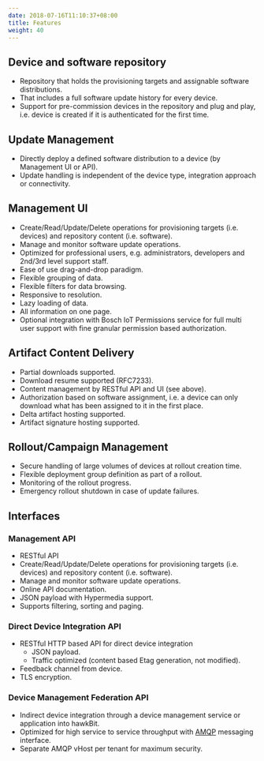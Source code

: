 ```yaml
---
date: 2018-07-16T11:10:37+08:00
title: Features
weight: 40
---
```



## Device and software repository
- Repository that holds the provisioning targets and assignable software distributions.
- That includes a full software update history for every device.
- Support for pre-commission devices in the repository and plug and play, i.e. device is created if it is authenticated for the first time.

## Update Management
- Directly deploy a defined software distribution to a device (by Management UI or API).
- Update handling is independent of the device type, integration approach or connectivity.

## Management UI
- Create/Read/Update/Delete operations for provisioning targets (i.e. devices) and repository content (i.e. software).
- Manage and monitor software update operations.
- Optimized for professional users, e.g. administrators, developers and 2nd/3rd level support staff.
- Ease of use drag-and-drop paradigm.
- Flexible grouping of data.
- Flexible filters for data browsing.
- Responsive to resolution.
- Lazy loading of data.
- All information on one page.
- Optional integration with Bosch IoT Permissions service for full multi user support with fine granular permission based authorization.

## Artifact Content Delivery
- Partial downloads supported.
- Download resume supported (RFC7233).
- Content management by RESTful API and UI (see above).
- Authorization based on software assignment, i.e. a device can only download what has been assigned to it in the first place.
- Delta artifact hosting supported.
- Artifact signature hosting supported.

## Rollout/Campaign Management
- Secure handling of large volumes of devices at rollout creation time.
- Flexible deployment group definition as part of a rollout.
- Monitoring of the rollout progress.
- Emergency rollout shutdown in case of update failures.

## Interfaces

### Management API
- RESTful API
- Create/Read/Update/Delete operations for provisioning targets (i.e. devices) and repository content (i.e. software).
- Manage and monitor software update operations.
- Online API documentation.
- JSON payload with Hypermedia support.
- Supports filtering, sorting and paging.

### Direct Device Integration API
- RESTful HTTP based API for direct device integration
    - JSON payload.
    - Traffic optimized (content based Etag generation, not modified).
- Feedback channel from device.
- TLS encryption.

### Device Management Federation API
- Indirect device integration through a device management service or application into hawkBit.
- Optimized for high service to service throughput with [AMQP](https://www.rabbitmq.com/amqp-0-9-1-reference.html) messaging interface.
- Separate AMQP vHost per tenant for maximum security.

